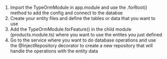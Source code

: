 1. Import the TypeOrmModule in app.module and use the .forRoot() method to add the config and connect to the databse
2. Create your entity files and define the tables or data that you want to use
3. Add the TypeOrmModule.forFeature() in the child module (products.module.ts) where you want to use the entites you just defined
4. Go to the service where you want to do database operations and use the @InjectRepository decorator to create a new repository that will handle the operations with the entity data

